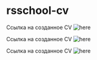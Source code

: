 # rsschool-cv

Ссылка на созданное CV ![here](https://SergiiZalyevskyy.github.io/rsschool-cv/cv)

Ссылка на созданное CV ![here](sergiizalyevskyy.github.io/rsschool-cv/cv.)

Ссылка на созданное CV ![here](https://SergiiZalyevskyy.github.io/rsschool-cv/cv.)

